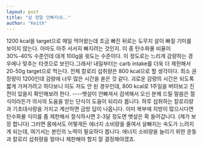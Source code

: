 ```yaml
---
layout: post
title: "살 정말 안빠지네.."
author: "Keith"
---
```


1200 kcal을 target으로 매일 먹어왔는데 조금 빠진 뒤로는 도무지 살이 빠질 기미를 보이지 않는다. 아마도 아주 서서히 빠지려는 것인지. 이 중 탄수화물 비율이 30%-40% 수준인데 대개 100g을 윗도는 수준이다. 이 정도로는 느리게 감량하는 경우에나 맞추는 타겟으로 보인다.그래서! 내일부터는 carb intake를 더욱 더 제한해서 20-50g target으로 먹는다. 전체 칼로리 섭취량은 800 kcal으로 할 생각이다. 최소 권장량이 1200인데 감량에 너무 많은 시간을 쏟은 것 같다. 괴로운 감량의 시간은 되도록 짧게 가져가려고 하다보니 이도 저도 안 된 경우인데, 800 kcal로 1주일을 버텨보고 진전이 있을지 확인해보려 한다. ----뱃살이 안빠져서 검색해서 오신 분께 드릴 말씀은 절식이라든가 의사의 도움을 받는 단식이 도움이 되리라 봅니다. 하루 섭취하는 칼로리량과 기초대사량을 가지고 계산하면 금방 답이 나옵니다. 이미 복부에 지방이 많으시다면 탄수화물 식이를 좀 제한해서 절식하시면 2-3달 정도면 뱃살은 확 들어갑니다. (제가 보장 합니다) 그러면 몸에서도 어떻게든 에너지 소비량을 줄여서 살빠지는 속도가 느려지게 되는데, 여기서는 본인의 노력이 필요하다 봅니다. 에너지 소비량을 늘리기 위한 운동과 칼로리 섭취량을 얼마나 제한해야 할지 잘 결정해야겠죠.

